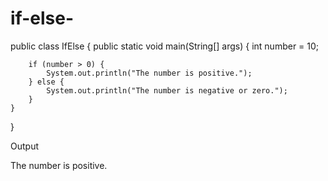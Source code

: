 # if-else-
public class IfElse {
    public static void main(String[] args) {
        int number = 10;

        if (number > 0) {
            System.out.println("The number is positive.");
        } else {
            System.out.println("The number is negative or zero.");
        }
    }
}

Output 

The number is positive.

